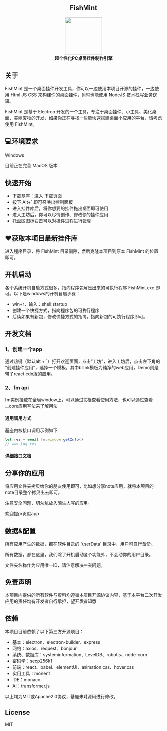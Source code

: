 <h2 align="center">FishMint</h2>
<div align="center">
  <img src="./favicon.ico" width="120" height="120" />
  <br />
  <b>超个性化PC桌面挂件制作引擎</b>
  <br />
</div>

## 关于
FishMint 是一个桌面挂件开发工具，你可以一边使用本项目开源的挂件，一边使用 Html JS CSS 来构建你的桌面挂件，同时也能使用 NodeJS 技术栈写业务逻辑。

FishMint 是基于 Electron 开发的一个工具，专注于桌面挂件、小工具、美化桌面、美丽废物的开发，如果你正在寻找一些能快速搭建桌面小应用的平台，请考虑使用 FishMint。

## 💻环境要求
Windows

目前正在完善 MacOS 版本

## ‍快速开始

- 下载基座：进入 [下载页面](https://github.com/SteveWooo/FishMint/releases) 
- 按下 Alt+` 即可召唤出控制面板
- 进入挂件库后，将你想要的挂件拖出桌面即可使用
- 进入工坊后，你可以尽情创作、修改你的挂件应用
- 托盘区图标右击可以对挂件进程进行管理

## ♥获取本项目最新挂件库
进入程序目录，将 FishMint 目录删除，然后克隆本项目到原本 FishMint 的位置即可。

## 开机启动
各个系统开机自启方式很多，指向程序包解压出来的可执行程序 FishMint.exe 即可。以下是windows的开机自启步骤：

- win+r，输入：shell:startup
- 创建一个快捷方式，指向程序包的可执行程序
- 后续如果有新包，修改快捷方式的指向，指向新包的可执行程序即可。

## 开发文档
### 1、创建一个app

通过热键（默认alt + `）打开欢迎页面，点击“工坊”，进入工坊后，点击左下角的 “创建挂件应用”，选择一个模板，其中blank模板为纯净的web应用，Demo则是带了react cdn版的应用。

### 2、fm api

fm实例挂载在全局window上，可以通过文档查看使用方法，也可以通过查看__core应用写法来了解用法

#### 通用调用方式
基座内核接口调用示例如下
```js
let res = await fm.window.getInfo()
// ==> log res
```
#### [详细接口文档](https://stevewooo.github.io/FishMint)

## 分享你的应用

将应用文件夹拷贝给你的朋友使用即可，比如想分享note应用，就将本项目的note目录整个拷贝出去即可。

注意安全问题，切勿乱放入陌生人写的应用。

欢迎提pr贡献app

## 数据&配置
所有应用产生的数据，都在软件目录的 'userData' 目录中，用户可自行备份。

所有数据，都在这里，我们除了开机启动这个功能外，不会动你的用户目录。

文件夹名称作为应用唯一ID，请注意解决冲突问题。

## 免责声明
本项目内提供的所有软件与资料均遵循本项目开源协议内容，基于本平台二次开发应用的责任均有开发者自行承担，望开发者知悉

## 依赖

本项目目前依赖了以下第三方开源项目：

- 基本：electron、electron-builder、express
- 网络：axios、request、bonjour
- 系统、数据库：systeminformation、LevelDB、robotjs、node-corn
- 密码学：secp256k1
- 前端：react、babel、elementUI、animation.css、hover.css
- 实用工具：monent
- IDE：monaco
- AI：transformer.js

以上均为MIT或Apache2.0协议，基座未对源码进行修改。

## License
MIT
